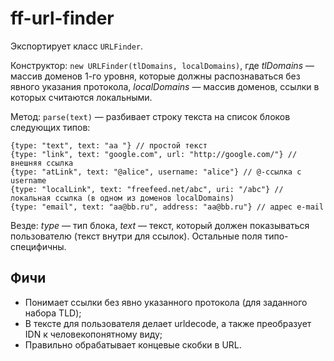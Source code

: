 # ff-url-finder

Экспортирует класс `URLFinder`.

Конструктор: `new URLFinder(tlDomains, localDomains)`, где _tlDomains_ — массив доменов 1-го уровня, которые должны распознаваться без явного указания протокола,
_localDomains_ — массив доменов, ссылки в которых считаются локальными.

Метод: `parse(text)` — разбивает строку текста на список блоков следующих типов:

````
{type: "text", text: "aa "} // простой текст
{type: "link", text: "google.com", url: "http://google.com/"} // внешняя ссылка
{type: "atLink", text: "@alice", username: "alice"} // @-ссылка с username
{type: "localLink", text: "freefeed.net/abc", uri: "/abc"} // локальная ссылка (в одном из доменов localDomains)
{type: "email", text: "aa@bb.ru", address: "aa@bb.ru"} // адрес e-mail
````
Везде: _type_ — тип блока, _text_ — текст, который должен показываться пользователю (текст внутри <a> для ссылок). Остальные поля типо-специфичны.

## Фичи

* Понимает ссылки без явно указанного протокола (для заданного набора TLD);
* В тексте для пользователя делает urldecode, а также преобразует IDN к человекопонятному виду;
* Правильно обрабатывает концевые скобки в URL.
